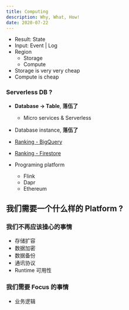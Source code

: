 ```yaml
---
title: Computing
description: Why, What, How!
date: 2020-07-22
---
```


* Result: State
* Input: Event | Log
* Region
  - Storage
  - Compute
* Storage is very very cheap
* Compute is cheap

### Serverless DB ?

* **Database -> Table**, **落伍了**
  - Micro services & Serverless
* Database instance, **落伍了**
* [Ranking - BigQuery](https://db-engines.com/en/ranking_trend/system/Google+BigQuery)
* [Ranking - Firestore](https://db-engines.com/en/ranking_trend/system/Google+Cloud+Firestore)

* Programing platform
  - Flink
  - Dapr
  - Ethereum

## 我们需要一个什么样的 Platform ?

### 我们不再应该操心的事情

* 存储扩容
* 数据加密
* 数据备份
* 通讯协议
* Runtime 可用性

### 我们需要 Focus 的事情

* 业务逻辑
